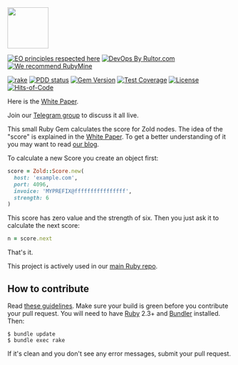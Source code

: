 <img src="https://www.zold.io/logo.svg" width="92px" height="92px"/>

[![EO principles respected here](http://www.elegantobjects.org/badge.svg)](http://www.elegantobjects.org)
[![DevOps By Rultor.com](http://www.rultor.com/b/yegor256/zold)](http://www.rultor.com/p/yegor256/zold)
[![We recommend RubyMine](http://www.elegantobjects.org/rubymine.svg)](https://www.jetbrains.com/ruby/)

[![rake](https://github.com/zold-io/zold-score/actions/workflows/rake.yml/badge.svg)](https://github.com/zold-io/zold-score/actions/workflows/rake.yml)
[![PDD status](http://www.0pdd.com/svg?name=zold-io/zold-score)](http://www.0pdd.com/p?name=zold-io/zold-score)
[![Gem Version](https://badge.fury.io/rb/zold-score.svg)](http://badge.fury.io/rb/zold-score)
[![Test Coverage](https://img.shields.io/codecov/c/github/zold-io/zold-score.svg)](https://codecov.io/github/zold-io/zold-score?branch=master)
[![License](https://img.shields.io/badge/license-MIT-green.svg)](https://github.com/yegor256/takes/blob/master/LICENSE.txt)
[![Hits-of-Code](https://hitsofcode.com/github/zold-io/zold-score)](https://hitsofcode.com/view/github/zold-io/zold-score)

Here is the [White Paper](https://papers.zold.io/wp.pdf).

Join our [Telegram group](https://t.me/zold_io) to discuss it all live.

This small Ruby Gem calculates the score for Zold nodes. The idea of the
"score" is explained in the [White Paper](https://papers.zold.io/wp.pdf). To
get a better understanding of it you may want to read
[our blog](https://blog.zold.io).

To calculate a new Score you create an object first:

```ruby
score = Zold::Score.new(
  host: 'example.com',
  port: 4096,
  invoice: 'MYPREFIX@ffffffffffffffff',
  strength: 6
)
```

This score has zero value and the strength of six. Then you just ask it to calculate the next score:

```ruby
n = score.next
```

That's it.

This project is actively used in our [main Ruby repo](https://github.com/zold-io/zold).

## How to contribute

Read [these guidelines](https://www.yegor256.com/2014/04/15/github-guidelines.html).
Make sure your build is green before you contribute
your pull request. You will need to have [Ruby](https://www.ruby-lang.org/en/) 2.3+ and
[Bundler](https://bundler.io/) installed. Then:

```
$ bundle update
$ bundle exec rake
```

If it's clean and you don't see any error messages, submit your pull request.
